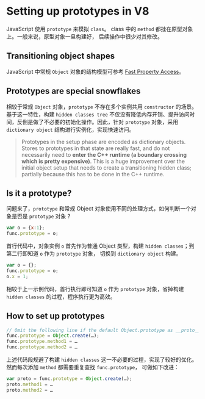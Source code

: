 # Setting up prototypes in V8

JavaScript 使用 `prototype` 来模拟 `class`。 class 中的 `method` 都挂在原型对象上。一般来说，原型对象一旦构建好，
后续操作中很少对其修改。

## Transitioning object shapes

JavaScript 中常规 `Object` 对象的结构模型可参考 [Fast Property Access](https://github.com/v8/v8/wiki/Design-Elements#user-content-fast-property-access)。

## Prototypes are special snowflakes

相较于常规 `Object` 对象，`prototype` 不存在多个实例共用 `constructor` 的场景。基于这一特性，构建 `hidden classes tree`
不仅没有降低内存开销、提升访问时间，反倒是做了不必要的初始化操作。因此，针对 `prototype` 对象，采用 `dictionary object` 
结构进行实例化，实现快速访问。

> Prototypes in the setup phase are encoded as dictionary objects. Stores to prototypes in that state are really fast, 
> and do not necessarily need to **enter the C++ runtime (a boundary crossing which is pretty expensive)**. 
> This is a huge improvement over the initial object setup that needs to create a transitioning hidden class; 
> partially because this has to be done in the C++ runtime.

## Is it a prototype?

问题来了，`prototype` 和常规 Object 对象使用不同的处理方式，如何判断一个对象是否是 `prototype` 对象 ?

```js
var o = {x:1};
func.prototype = o;
```

首行代码中，对象实例 `o` 首先作为普通 Object 类型，构建 `hidden classes`；到第二行即知道 `o` 作为 `prototype` 对象，
切换到 `dictionary object` 构建。

```js
var o = {};
func.prototype = o;
o.x = 1;
```

相较于上一示例代码，首行执行即可知道 `o` 作为 `prototype` 对象，省掉构建 `hidden classes` 的过程，程序执行更为高效。

## How to set up prototypes

```js
// Omit the following line if the default Object.prototype as __proto__ is fine.
func.prototype = Object.create(…);
func.prototype.method1 = …
func.prototype.method2 = …
```

上述代码段规避了构建 `hidden classes` 这一不必要的过程，实现了较好的优化。然而每次添加 `method` 都需要重复查找 `func.prototype`，
可做如下改进：

```js
var proto = func.prototype = Object.create(…);
proto.method1 = …
proto.method2 = …
```
